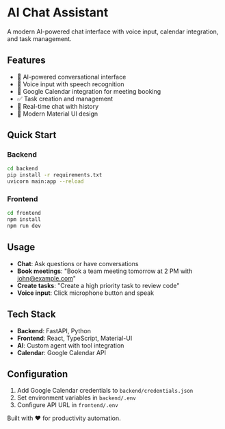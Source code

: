 # AI Chat Assistant

A modern AI-powered chat interface with voice input, calendar integration, and task management.

## Features

- 🤖 AI-powered conversational interface
- 🎤 Voice input with speech recognition
- 📅 Google Calendar integration for meeting booking
- ✅ Task creation and management
- 💬 Real-time chat with history
- 🎨 Modern Material UI design

## Quick Start

### Backend
```bash
cd backend
pip install -r requirements.txt
uvicorn main:app --reload
```

### Frontend
```bash
cd frontend
npm install
npm run dev
```

## Usage

- **Chat**: Ask questions or have conversations
- **Book meetings**: "Book a team meeting tomorrow at 2 PM with john@example.com"
- **Create tasks**: "Create a high priority task to review code"
- **Voice input**: Click microphone button and speak

## Tech Stack

- **Backend**: FastAPI, Python
- **Frontend**: React, TypeScript, Material-UI
- **AI**: Custom agent with tool integration
- **Calendar**: Google Calendar API

## Configuration

1. Add Google Calendar credentials to `backend/credentials.json`
2. Set environment variables in `backend/.env`
3. Configure API URL in `frontend/.env`

Built with ❤️ for productivity automation.